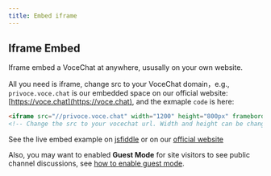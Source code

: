 ```yaml
---
title: Embed iframe
---
```


## Iframe Embed

Iframe embed a VoceChat at anywhere, ususally on your own website.

All you need is iframe, change src to your VoceChat domain，e.g., `privoce.voce.chat` is our embedded space on our official website: [https://voce.chat](https://voce.chat), and the exmaple `code` is here:

```html
<iframe src="//privoce.voce.chat" width="1200" height="800px" frameborder="0" />
<!-- Change the src to your vocechat url. Width and height can be changed, and we recommend using CSS to control it -->
```

See the live embed example on [jsfiddle](https://jsfiddle.net/ao9rqed1/) or on our [official website](https://voce.chat/)

Also, you may want to enabled **Guest Mode** for site visitors to see public channel discussions, see [how to enable guest mode](/Settings/server-access-control).
